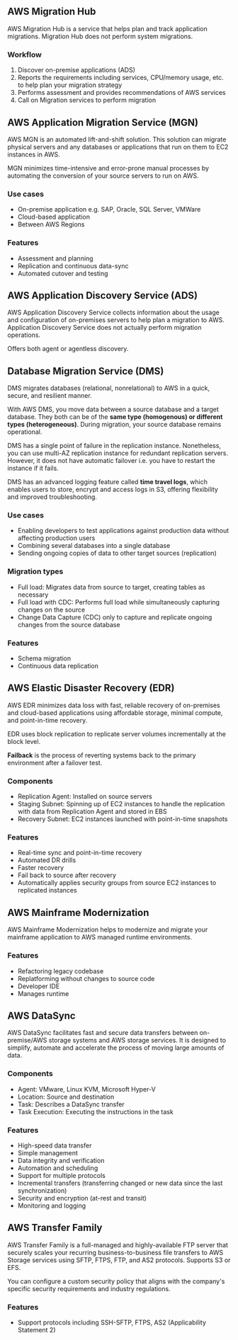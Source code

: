 ## AWS Migration Hub

AWS Migration Hub is a service that helps plan and track application migrations. Migration Hub does not perform system migrations.

### Workflow

1. Discover on-premise applications (ADS)
2. Reports the requirements including services, CPU/memory usage, etc. to help plan your migration strategy
3. Performs assessment and provides recommendations of AWS services
4. Call on Migration services to perform migration

## AWS Application Migration Service (MGN)

AWS MGN is an automated lift-and-shift solution. This solution can migrate physical servers and any databases or applications that run on them to EC2 instances in AWS.

MGN minimizes time-intensive and error-prone manual processes by automating the conversion of your source servers to run on AWS.

### Use cases

- On-premise application e.g. SAP, Oracle, SQL Server, VMWare
- Cloud-based application
- Between AWS Regions

### Features

- Assessment and planning
- Replication and continuous data-sync
- Automated cutover and testing

## AWS Application Discovery Service (ADS)

AWS Application Discovery Service collects information about the usage and configuration of on-premises servers to help plan a migration to AWS. Application Discovery Service does not actually perform migration operations.

Offers both agent or agentless discovery.

## Database Migration Service (DMS)

DMS migrates databases (relational, nonrelational) to AWS in a quick, secure, and resilient manner.

With AWS DMS, you move data between a source database and a target database. They both can be of the **same type (homogenous) or different types (heterogeneous)**. During migration, your source database remains operational.

DMS has a single point of failure in the replication instance. Nonetheless, you can use multi-AZ replication instance for redundant replication servers. However, it does not have automatic failover i.e. you have to restart the instance if it fails.

DMS has an advanced logging feature called **time travel logs**, which enables users to store, encrypt and access logs in S3, offering flexibility and improved troubleshooting.

### Use cases

- Enabling developers to test applications against production data without affecting production users
- Combining several databases into a single database
- Sending ongoing copies of data to other target sources (replication)

### Migration types

- Full load: Migrates data from source to target, creating tables as necessary
- Full load with CDC: Performs full load while simultaneously capturing changes on the source
- Change Data Capture (CDC) only to capture and replicate ongoing changes from the source database

### Features

- Schema migration
- Continuous data replication

## AWS Elastic Disaster Recovery (EDR)

AWS EDR minimizes data loss with fast, reliable recovery of on-premises and cloud-based applications using affordable storage, minimal compute, and point-in-time recovery.

EDR uses block replication to replicate server volumes incrementally at the block level.

**Failback** is the process of reverting systems back to the primary environment after a failover test.

### Components

- Replication Agent: Installed on source servers
- Staging Subnet: Spinning up of EC2 instances to handle the replication with data from Replication Agent and stored in EBS
- Recovery Subnet: EC2 instances launched with point-in-time snapshots

### Features

- Real-time sync and point-in-time recovery
- Automated DR drills
- Faster recovery
- Fail back to source after recovery
- Automatically applies security groups from source EC2 instances to replicated instances

## AWS Mainframe Modernization

AWS Mainframe Modernization helps to modernize and migrate your mainframe application to AWS managed runtime environments.

### Features

- Refactoring legacy codebase
- Replatforming without changes to source code
- Developer IDE
- Manages runtime

## AWS DataSync

AWS DataSync facilitates fast and secure data transfers between on-premise/AWS storage systems and AWS storage services. It is designed to simplify, automate and accelerate the process of moving large amounts of data.

### Components

- Agent: VMware, Linux KVM, Microsoft Hyper-V
- Location: Source and destination
- Task: Describes a DataSync transfer
- Task Execution: Executing the instructions in the task

### Features

- High-speed data transfer
- Simple management
- Data integrity and verification
- Automation and scheduling
- Support for multiple protocols
- Incremental transfers (transferring changed or new data since the last synchronization)
- Security and encryption (at-rest and transit)
- Monitoring and logging

## AWS Transfer Family

AWS Transfer Family is a full-managed and highly-available FTP server that securely scales your recurring business-to-business file transfers to AWS Storage services using SFTP, FTPS, FTP, and AS2 protocols. Supports S3 or EFS.

You can configure a custom security policy that aligns with the company's specific security requirements and industry regulations.

### Features

- Support protocols including SSH-SFTP, FTPS, AS2 (Applicability Statement 2)
